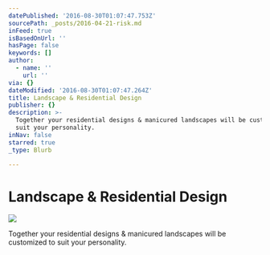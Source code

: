 ```yaml
---
datePublished: '2016-08-30T01:07:47.753Z'
sourcePath: _posts/2016-04-21-risk.md
inFeed: true
isBasedOnUrl: ''
hasPage: false
keywords: []
author:
  - name: ''
    url: ''
via: {}
dateModified: '2016-08-30T01:07:47.264Z'
title: Landscape & Residential Design
publisher: {}
description: >-
  Together your residential designs & manicured landscapes will be customized to
  suit your personality.
inNav: false
starred: true
_type: Blurb

---
```

# Landscape & Residential Design
![](https://the-grid-user-content.s3-us-west-2.amazonaws.com/c7cd289e-0cee-456f-af50-ff7582bfa0c8.jpg)

Together your residential designs & manicured landscapes will be customized to suit your personality.